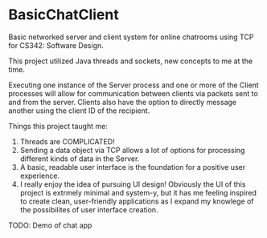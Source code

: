 # BasicChatClient
Basic networked server and client system for online chatrooms using TCP for CS342: Software Design.

This project utilized Java threads and sockets, new concepts to me at the time.

Executing one instance of the Server process and one or more of the Client processes will allow for communication between clients via packets sent to and from the server. Clients also have the option to directly message another using the client ID of the recipient.

Things this project taught me:
1. Threads are COMPLICATED!
2. Sending a data object via TCP allows a lot of options for processing different kinds of data in the Server.
3. A basic, readable user interface is the foundation for a positive user experience.
4. I really enjoy the idea of pursuing UI design! Obviously the UI of this project is extrmely minimal and system-y, but it has me feeling inspired to create clean, user-friendly applications as I expand my knowlege of the possibilites of user interface creation.

TODO: Demo of chat app
